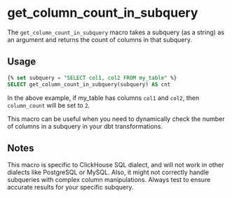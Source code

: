 # get_column_count_in_subquery

The `get_column_count_in_subquery` macro takes a subquery (as a string) as an argument and returns the count of columns in that subquery.

## Usage

```sql
{% set subquery = "SELECT col1, col2 FROM my_table" %}
SELECT get_column_count_in_subquery(subquery) AS cnt
```

In the above example, if my_table has columns `col1` and `col2`, then `column_count` will be set to `2`.

This macro can be useful when you need to dynamically check the number of columns in a subquery in your dbt transformations.

## Notes
This macro is specific to ClickHouse SQL dialect, and will not work in other dialects like PostgreSQL or MySQL. Also, it might not correctly handle subqueries with complex column manipulations. Always test to ensure accurate results for your specific subquery.